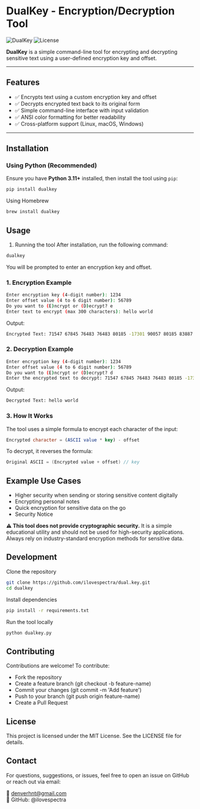 # **DualKey - Encryption/Decryption Tool**

![DualKey](https://img.shields.io/badge/Python-3.11-blue) ![License](https://img.shields.io/badge/license-MIT-green)

**DualKey** is a simple command-line tool for encrypting and decrypting sensitive text using a user-defined encryption key and offset.

---

## **Features**

- ✅ Encrypts text using a custom encryption key and offset  
- ✅ Decrypts encrypted text back to its original form  
- ✅ Simple command-line interface with input validation  
- ✅ ANSI color formatting for better readability  
- ✅ Cross-platform support (Linux, macOS, Windows)  

---

## **Installation**

### **Using Python (Recommended)**

Ensure you have **Python 3.11+** installed, then install the tool using `pip`:

```bash
pip install dualkey
```

Using Homebrew

```bash
brew install dualkey
```

## Usage

1. Running the tool
After installation, run the following command:

```bash
dualkey
```

You will be prompted to enter an encryption key and offset.

### 1. Encryption Example
```bash
Enter encryption key (4-digit number): 1234
Enter offset value (4 to 6 digit number): 56789
Do you want to (E)ncrypt or (D)ecrypt? e
Enter text to encrypt (max 300 characters): hello world
```
Output:
```bash
Encrypted Text: 71547 67845 76483 76483 80185 -17301 90057 80185 83887 76483 66611
```

### 2. Decryption Example
```bash
Enter encryption key (4-digit number): 1234
Enter offset value (4 to 6 digit number): 56789
Do you want to (E)ncrypt or (D)ecrypt? d
Enter the encrypted text to decrypt: 71547 67845 76483 76483 80185 -17301 90057 
```
Output:
```bash
Decrypted Text: hello world
```

### 3. How It Works
The tool uses a simple formula to encrypt each character of the input:
```sql
Encrypted character = (ASCII value * key) - offset
```

To decrypt, it reverses the formula:
```java
Original ASCII = (Encrypted value + offset) // key
```

## Example Use Cases

- Higher security when sending or storing sensitive content digitally
- Encrypting personal notes
- Quick encryption for sensitive data on the go
- Security Notice
  
**⚠ This tool does not provide cryptographic security.**
It is a simple educational utility and should not be used for high-security applications. Always rely on industry-standard encryption methods for sensitive data.

## Development

Clone the repository
```bash
git clone https://github.com/ilovespectra/dual.key.git
cd dualkey
```

Install dependencies
```bash
pip install -r requirements.txt
```

Run the tool locally

```bash
python dualkey.py
```

## Contributing

Contributions are welcome! To contribute:

- Fork the repository
- Create a feature branch (git checkout -b feature-name)
- Commit your changes (git commit -m 'Add feature')
- Push to your branch (git push origin feature-name)
- Create a Pull Request

## License

This project is licensed under the MIT License. See the LICENSE file for details.

## Contact
For questions, suggestions, or issues, feel free to open an issue on GitHub or reach out via email:

📧 denverhnt@gmail.com </br>
🐙 GitHub: @ilovespectra